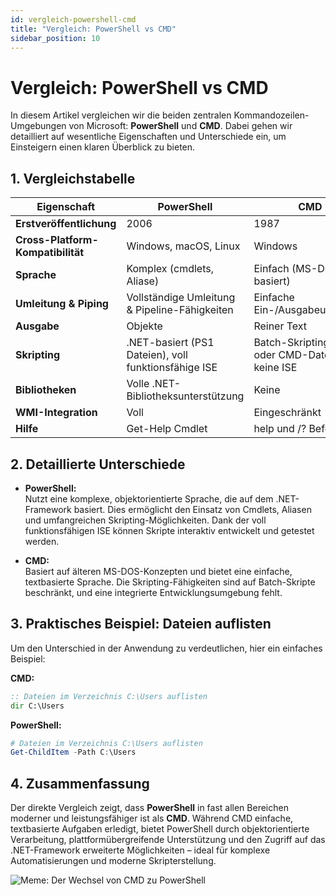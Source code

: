 ```yaml
---
id: vergleich-powershell-cmd
title: "Vergleich: PowerShell vs CMD"
sidebar_position: 10
---
```



# Vergleich: PowerShell vs CMD

In diesem Artikel vergleichen wir die beiden zentralen Kommandozeilen-Umgebungen von Microsoft: **PowerShell** und **CMD**. Dabei gehen wir detailliert auf wesentliche Eigenschaften und Unterschiede ein, um Einsteigern einen klaren Überblick zu bieten.

## 1. Vergleichstabelle

| **Eigenschaft**                    | **PowerShell**                                         | **CMD**                                             |
|------------------------------------|--------------------------------------------------------|-----------------------------------------------------|
| **Erstveröffentlichung**           | 2006                                                   | 1987                                                |
| **Cross-Platform-Kompatibilität**  | Windows, macOS, Linux                                  | Windows                                             |
| **Sprache**                        | Komplex (cmdlets, Aliase)                              | Einfach (MS-DOS-basiert)                            |
| **Umleitung & Piping**             | Vollständige Umleitung & Pipeline-Fähigkeiten          | Einfache Ein-/Ausgabeumleitung                      |
| **Ausgabe**                        | Objekte                                                | Reiner Text                                         |
| **Skripting**                      | .NET-basiert (PS1 Dateien), voll funktionsfähige ISE    | Batch-Skripting (BAT oder CMD-Dateien), keine ISE     |
| **Bibliotheken**                   | Volle .NET-Bibliotheksunterstützung                    | Keine                                             |
| **WMI-Integration**                | Voll                                                   | Eingeschränkt                                       |
| **Hilfe**                          | Get-Help Cmdlet                                        | help und /? Befehle                                  |

## 2. Detaillierte Unterschiede

- **PowerShell:**  
  Nutzt eine komplexe, objektorientierte Sprache, die auf dem .NET-Framework basiert. Dies ermöglicht den Einsatz von Cmdlets, Aliasen und umfangreichen Skripting-Möglichkeiten. Dank der voll funktionsfähigen ISE können Skripte interaktiv entwickelt und getestet werden.

- **CMD:**  
  Basiert auf älteren MS-DOS-Konzepten und bietet eine einfache, textbasierte Sprache. Die Skripting-Fähigkeiten sind auf Batch-Skripte beschränkt, und eine integrierte Entwicklungsumgebung fehlt.


## 3. Praktisches Beispiel: Dateien auflisten

Um den Unterschied in der Anwendung zu verdeutlichen, hier ein einfaches Beispiel:

**CMD:**
```cmd
:: Dateien im Verzeichnis C:\Users auflisten
dir C:\Users
```

**PowerShell:**
```powershell
# Dateien im Verzeichnis C:\Users auflisten
Get-ChildItem -Path C:\Users
```


## 4. Zusammenfassung

Der direkte Vergleich zeigt, dass **PowerShell** in fast allen Bereichen moderner und leistungsfähiger ist als **CMD**. Während CMD einfache, textbasierte Aufgaben erledigt, bietet PowerShell durch objektorientierte Verarbeitung, plattformübergreifende Unterstützung und den Zugriff auf das .NET-Framework erweiterte Möglichkeiten – ideal für komplexe Automatisierungen und moderne Skripterstellung.

![Meme: Der Wechsel von CMD zu PowerShell](/img/psmeme-cmd-pwsh.jpg)  